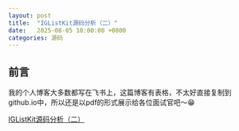 ```yaml
---
layout: post
title:  "IGListKit源码分析（二）"
date:   2025-08-05 10:00:00 +0800
categories: 源码
---
```

## 前言
我的个人博客大多数都写在飞书上，这篇博客有表格，不太好直接复制到github.io中，所以还是以pdf的形式展示给各位面试官吧～😁

[IGListKit源码分析（二）](/menglan.github.io/IGListKit源码分析2.pdf)
